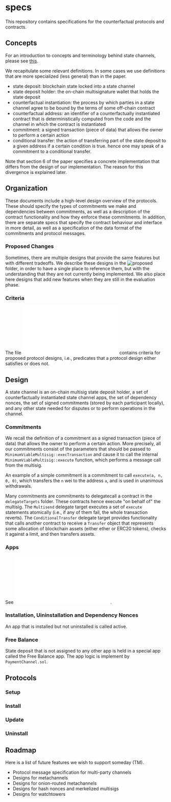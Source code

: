 # specs

This repository contains specifications for the counterfactual protocols and contracts.

## Concepts

For an introduction to concepts and terminology behind state channels, please see [this](https://counterfactual.com/statechannels).

We recapitulate some relevant definitions. In some cases we use definitions that are more specialized (less general) than in the paper.

- state deposit: blockchain state locked into a state channel
- state deposit holder: the on-chain multisignature wallet that holds the state deposit
- counterfactual instantiation: the process by which parties in a state channel agree to be bound by the terms of some off-chain contract
- counterfactual address: an identifier of a counterfactually instantiated contract that is deterministically computed from the code and the channel in which the contract is instantiated
- commitment: a signed transaction (piece of data) that allows the owner to perform a certain action
- conditional transfer: the action of transferring part of the state deposit to a given address if a certain condition is true. hence one may speak of a commitment to a conditional transfer.

Note that section 6 of the paper specifies a concrete implementation that differs from the design of our implementation. The reason for this divergence is explained later.

## Organization

These documents include a high-level design overview of the protocols. These should specify the types of commitments we make and dependencies between commitments, as well as a description of the contract functionality and how they enforce these commitments. In addition, there are separate specs that specify the contract behaviour and interface in more detail, as well as a specification of the data format of the commitments and protocol messages.

### Proposed Changes

Sometimes, there are multiple designs that provide the same features but with different tradeoffs. We describe these designs in the ![proposed](proposed) folder, in order to have a single place to reference them, but with the understanding that they are not currently being implemented. We also place here designs that add new features when they are still in the evaluation phase.

### Criteria

The file ![proposed/criteria.md](proposed/criteria.md) contains criteria for proposed protocol designs, i.e., predicates that a protocol design either satisfies or does not.

## Design

A state channel is an on-chain multisig state deposit holder, a set of counterfactually instantiated state channel apps, the set of dependency nonces, the set of signed commitments (stored by each participant locally), and any other state needed for disputes or to perform operations in the channel.

### Commitments 

We recall the definition of a commitment as a signed transaction (piece of data) that allows the owner to perform a certain action. More precisely, all our commitments consist of the parameters that should be passed to `MinimumViableMultisig::execTransaction` and cause it to call the internal `MinimumViableMultisig::execute` function, which performs a message call from the multisig.

An example of a simple commitment is a commitment to call `execute(a, n, 0, 0)`, which transfers the `n` wei to the address `a`, and is used in unanimous withdrawals.

Many commitments are commitments to delegatecall a contract in the `delegateTargets` folder. These contracts hence execute "on behalf of" the multisig. The `Multisend` delegate target executes a set of `execute` statements atomically (i.e., if any of them fail, the whole transaction reverts). The `ConditionalTransfer` delegate target provides functionality that calls another contract to receive a `Transfer` object that represents some allocation of blockchain assets (either ether or ERC20 tokens), checks it against a limit, and then transfers assets.

### Apps

See ![ARCHITECTURE.md](ARCHITECTURE.md).

### Installation, Uininstallation and Dependency Nonces

An app that is installed but not uninstalled is called active.

### Free Balance

State deposit that is not assigned to any other app is held in a special app called the Free Balance app. The app logic is implement by `PaymentChannel.sol`.

## Protocols

### Setup

### Install

### Update

### Uninstall

## Roadmap

Here is a list of future features we wish to support someday (TM).

- Protocol message specification for multi-party channels
- Designs for metachannels
- Designs for onion-routed metachannels
- Designs for hash nonces and merkelized multisigs
- Designs for watchtowers